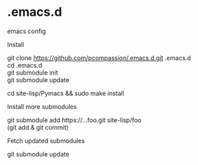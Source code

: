 .emacs.d
========

emacs config

Install

git clone https://github.com/pcompassion/.emacs.d.git .emacs.d  
cd .emacs.d  
git submodule init  
git submodule update

cd site-lisp/Pymacs && sudo make install


Install more submodules

git submodule add https://...foo.git site-lisp/foo  
(git add & git commit)


Fetch updated submodules 

git submodule update





